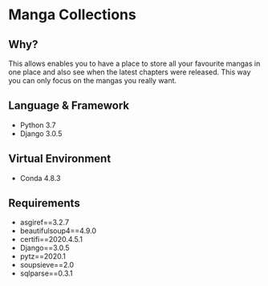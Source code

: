 # Manga Collections

## Why?
This allows enables you to have a place to store all your favourite mangas in one place and also see when the latest chapters were released.
This way you can only focus on the mangas you really want.

## Language & Framework 
- Python 3.7
- Django 3.0.5

## Virtual Environment 
- Conda 4.8.3

## Requirements
- asgiref==3.2.7
- beautifulsoup4==4.9.0
- certifi==2020.4.5.1
- Django==3.0.5
- pytz==2020.1
- soupsieve==2.0
- sqlparse==0.3.1